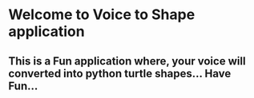 <h1>Welcome to Voice to Shape application </h1>
<h2>
    This is a Fun application where, your voice will converted into python turtle shapes...
    Have Fun...
</h2>
